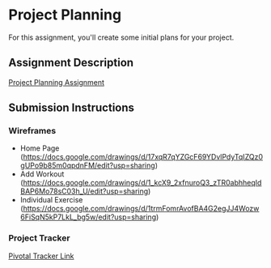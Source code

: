 # Project Planning
For this assignment, you'll create some initial plans for your project.

## Assignment Description
[Project Planning Assignment](https://education.launchcode.org/liftoff/assignments/planning/)

## Submission Instructions

### Wireframes
* Home Page (https://docs.google.com/drawings/d/17xqR7qYZGcF69YDvlPdyTqIZQz0gUPo9b85m0qpdnFM/edit?usp=sharing)
* Add Workout (https://docs.google.com/drawings/d/1_kcX9_2xfnuroQ3_zTR0abhheqIdBAP6Mo78sC03h_U/edit?usp=sharing)
* Individual Exercise (https://docs.google.com/drawings/d/1trmFomrAvofBA4G2egJJ4Wozw6FiSqN5kP7LkL_bg5w/edit?usp=sharing)

### Project Tracker

[Pivotal Tracker Link](https://www.pivotaltracker.com/n/projects/2143578)

